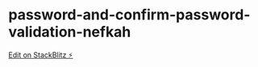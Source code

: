 # password-and-confirm-password-validation-nefkah

[Edit on StackBlitz ⚡️](https://stackblitz.com/edit/password-and-confirm-password-validation-nefkah)